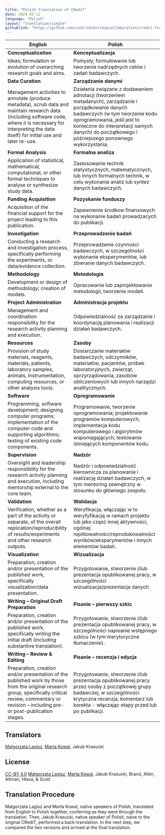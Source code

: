```yaml
---
title: "Polish translation of CRediT"
date: 2024-03-12
language: "Polish"
layout: "translation/single"
githublink: "https://github.com/contributorshipcollaboration/credit-translation/blob/main/translations/credit_translation_pl.json"
---
```


| English | Polish |
| --- | --- |
| **Conceptualization** | **Konceptualizacja** |
| Ideas; formulation or evolution of overarching research goals and aims. | Pomysły; formułowanie lub tworzenie nadrzędnych celów i zadań badawczych. |
| **Data Curation** | **Zarządzanie danymi** |
| Management activities to annotate (produce metadata), scrub data and maintain research data (including software code, where it is necessary for interpreting the data itself) for initial use and later re-use. | Działania związane z dodawaniem adnotacji (tworzeniem metadanych), zarządzanie i porządkowanie danych badawczych (w tym tworzenie kodu oprogramowania, jeśli jest to konieczne do interpretacji samych danych) do początkowego i późniejszego ponownego wykorzystania. |
| **Formal Analysis** | **Formalna analiza** |
| Application of statistical, mathematical, computational, or other formal techniques to analyse or synthesize study data. | Zastosowanie technik statystycznych, matematycznych, lub innych formalnych technik, w celu wykonania analiz lub syntez danych badawczych. |
| **Funding Acquisition** | **Pozyskanie funduszy** |
| Acquisition of the financial support for the project leading to this publication. | Zapewnienie środkow finansowych na wykonanie badań prowadzacych do publikacji. |
| **Investigation** | **Przeprowadzenie badań** |
| Conducting a research and investigation process, specifically performing the experiments, or data/evidence collection. | Przeprowadzenie czynności badawczych, w szczególności wykonanie eksperymentów, lub zbieranie danych badawczych. |
| **Methodology** | **Metodologia** |
| Development or design of methodology; creation of models. | Opracowanie lub zaprojektowanie metodologii; tworzenie modeli. |
| **Project Administration** | **Administracja projektu** |
| Management and coordination responsibility for the research activity planning and execution. | Odpowiedzialność za zarządzanie i koordynację planowania i realizacji działań badawczych. |
| **Resources** | **Zasoby** |
| Provision of study materials, reagents, materials, patients, laboratory samples, animals, instrumentation, computing resources, or other analysis tools. | Dostarczanie materiałów badawczych, odczynników, materiałów, pacjentów, próbek laboratoryjnych, zwierząt, oprzyrządowania, zasobów obliczeniowych lub innych narzędzi analitycznych. |
| **Software** | **Oprogramowanie** |
| Programming, software development; designing computer programs; implementation of the computer code and supporting algorithms; testing of existing code components. | Programowanie, tworzenie oprogramowania; projektowanie programów komputerowych; implementacja kodu komputerowego i algorytmów wspomagających; testowanie istniejących komponentów kodu. |
| **Supervision** | **Nadzór** |
| Oversight and leadership responsibility for the research activity planning and execution, including mentorship external to the core team. | Nadzór i odpowiedzialność kierownicza za planowanie i realizację działań badawczych, w tym mentoring zewnętrzny w stosunku do głównego zespołu. |
| **Validation** | **Walidacja** |
| Verification, whether as a part of the activity or separate, of the overall replication/reproducibility of results/experiments and other research outputs. | Weryfikacja, włączając w to weryfyfikację w ramach projektu lub jako część innej aktywności, ogólnej replikowalności/reprodukowalności wyników/eksperymentów i innych elementów badań. |
| **Visualization** | **Wizualizacja** |
| Preparation, creation and/or presentation of the published work, specifically visualization/data presentation. | Przygotowanie, stworzenie i/lub prezentacja opublikowanej pracy, w szczególności wizualizacja/prezentacja danych. |
| **Writing – Original Draft Preparation** | **Pisanie – pierwszy szkic** |
| Preparation, creation and/or presentation of the published work, specifically writing the initial draft (including substantive translation). | Przygotowanie, stworzenie i/lub prezentacja opublikowanej pracy, w szczególności napisanie wstępnego szkicu (w tym merytoryczne tłumaczenie). |
| **Writing – Review & Editing** | **Pisanie – recenzja i edycja** |
| Preparation, creation and/or presentation of the published work by those from the original research group, specifically critical review, commentary or revision – including pre- or post-publication stages. | Przygotowanie, stworzenie i/lub prezentacja opublikowanej pracy przez osoby z początkowej grupy badawczej, w szczególności krytyczna recenzja, komentarz lub korekta - włączając etapy przed lub po publikacji. |

## Translators

[Malgorzata  Lagisz](https://orcid.org/https://orcid.org/0000-0002-3993-6127), [Marta  Kowal](https://orcid.org/https://orcid.org/0000-0001-9050-1471), Jakub  Krasucki


## License

[CC-BY 4.0](https://creativecommons.org/licenses/by/4.0/) [Malgorzata  Lagisz](https://orcid.org/https://orcid.org/0000-0002-3993-6127), [Marta  Kowal](https://orcid.org/https://orcid.org/0000-0001-9050-1471), Jakub  Krasucki, Brand, Allen, Altman, Hlava, & Scott
## Translation Procedure

Malgorzata Lagisz and Marta Kowal, native speakers of Polish, translated from English to Polish together, conferring as they went through the translation. Then, Jakub Krasucki, native speaker of Polish, naive to the original CRediT, performed a back-translation. In the next step, we compared the two versions and arrived at the final translation.

